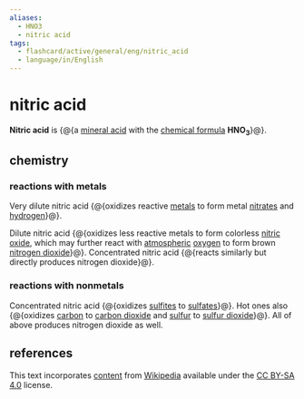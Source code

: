 ```yaml
---
aliases:
  - HNO3
  - nitric acid
tags:
  - flashcard/active/general/eng/nitric_acid
  - language/in/English
---
```


# nitric acid

__Nitric acid__ is {@{a [mineral acid](mineral%20acid.md) with the [chemical formula](chemical%20formula.md) __HNO<sub>3</sub>__}@}.

## chemistry

### reactions with metals

Very dilute nitric acid {@{oxidizes reactive [metals](metal.md) to form metal [nitrates](nitrate.md) and [hydrogen](hydrogen.md)}@}.

Dilute nitric acid {@{oxidizes less reactive metals to form colorless [nitric oxide](nitric%20oxide.md), which may further react with [atmospheric](atmosphere%20of%20Earth.md) [oxygen](oxygen.md) to form brown [nitrogen dioxide](nitrogen%20dioxide.md)}@}. Concentrated nitric acid {@{reacts similarly but directly produces nitrogen dioxide}@}.

### reactions with nonmetals

Concentrated nitric acid {@{oxidizes [sulfites](sulfite.md) to [sulfates](sulfate.md)}@}. Hot ones also {@{oxidizes [carbon](carbon.md) to [carbon dioxide](carbon%20dioxide.md) and [sulfur](sulfur.md) to [sulfur dioxide](sulfur%20dioxide.md)}@}. All of above produces nitrogen dioxide as well.

## references

This text incorporates [content](https://en.wikipedia.org/wiki/nitric_acid) from [Wikipedia](Wikipedia.md) available under the [CC BY-SA 4.0](https://creativecommons.org/licenses/by-sa/4.0/) license.
